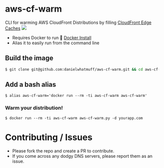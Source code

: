 # aws-cf-warm
CLI for warming AWS CloudFront Distributions by filling [CloudFront Edge Caches](http://docs.aws.amazon.com/AmazonCloudFront/latest/DeveloperGuide/CloudFrontRegionaledgecaches.html)
![](https://raw.github.com/danielwhatmuff/aws-cf-warm/logo/cloudfront-logo.png?raw=true)

* Requires Docker to run :whale2: [Docker Install](https://docs.docker.com/engine/installation/)
* Alias it to easily run from the command line

## Build the image
```bash
$ git clone git@github.com:danielwhatmuff/aws-cf-warm.git && cd aws-cf-warm && docker build -t aws-cf-warm .
```

## Add a bash alias
```
$ alias aws-cf-warm='docker run --rm -ti aws-cf-warm aws-cf-warm'
```

### Warm your distribution!
```
$ docker run --rm -ti aws-cf-warm aws-cf-warm.py -d yourapp.com
```

# Contributing / Issues
* Please fork the repo and create a PR to contribute.
* If you come across any dodgy DNS servers, please report them as an issue.
